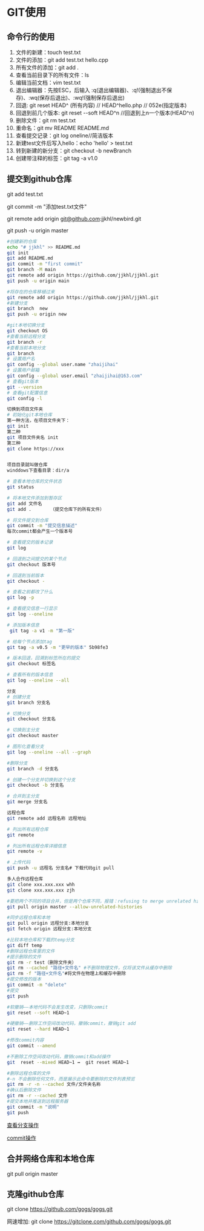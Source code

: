 # GIT使用

## 命令行的使用

1. 文件的新建：touch test.txt    
2. 文件的添加：git add test.txt hello.cpp 
3. 所有文件的添加：git add . 
4. 查看当前目录下的所有文件：ls
5. 编辑当前文档：vim test.txt
6. 退出编辑器：先按ESC，后输入 :q(退出编辑器)、:q!(强制退出不保存)、:wq(保存后退出)、:wq!(强制保存后退出)
7. 回退: git reset HEAD^ (所有内容) // HEAD^hello.php  // 052e(指定版本) 
8. 回退到前几个版本: git reset --soft HEAD^n //回退到上n一个版本(HEAD^n)
9. 删除文件：git rm test.txt
10. 重命名：git mv README README.md
11. 查看提交记录：git log oneline//简洁版本
12. 新建test文件后写入hello：echo 'hello' > test.txt
13. 转到新建的新分支：git checkout -b newBranch
14. 创建带注释的标签：git tag -a v1.0

## 提交到github仓库

git add test.txt

git commit -m "添加test.txt文件"

git remote add origin git@github.com:jjkhl/newbird.git

git push -u origin master



```bash
#创建新的仓库
echo "# jjkhl" >> README.md
git init
git add README.md
git commit -m "first commit"
git branch -M main
git remote add origin https://github.com/jjkhl/jjkhl.git
git push -u origin main

#将存在的仓库移植过来
git remote add origin https://github.com/jjkhl/jjkhl.git
#新建分支
git branch  new
git push -u origin new

#git本地切换分支
git checkout OS
#查看当前远程分支
git branch -r
#查看当前本地分支
git branch
# 设置用户名
git config --global user.name "zhaijihai" 
# 设置用户邮箱
git config --global user.email "zhaijihai@163.com" 
# 查看git版本
git --version
# 查看git配置信息
git config -l

切换到项目文件夹
# 初始化git本地仓库
第一种方法，在项目文件夹下：
git init
第二种
git 项目文件夹名 init
第三种
git clone https://xxx


项目目录就叫做仓库
winddows下查看目录：dir/a

# 查看本地仓库的文件状态
git status

# 将本地文件添加到暂存区
git add 文件名
git add .       （提交仓库下的所有文件）

# 将文件提交到仓库
git commit -m "提交信息描述"
每次commit都会产生一个版本号

# 查看提交的版本记录
git log

# 回退到之间提交的某个节点
git checkout 版本号

# 回退到当前版本
git checkout -

# 查看之前都改了什么
git log -p

# 查看提交信息一行显示
git log --oneline

# 添加版本信息
 git tag -a v1 -m "第一版"

# 给每个节点添加tag
git tag -a v0.5 -m "更早的版本" 5b98fe3

# 版本回退，回溯到标签所在的提交
git checkout 标签名

# 查看所有的版本信息
git log --oneline --all

分支
# 创建分支
git branch 分支名

# 切换分支
git checkout 分支名

# 切换到主分支
git checkout master

# 图形化查看分支
git log --oneline --all --graph

#删除分支
git branch -d 分支名

# 创建一个分支并切换到这个分支
git checkout -b 分支名

# 合并到主分支
git merge 分支名

远程仓库
git remote add 远程名称 远程地址

# 列出所有远程仓库
git remote

# 列出所有远程仓库详细信息
git remote -v

# 上传代码
git push -u 远程名 分支名# 下载代码git pull

多人合作远程仓库
git clone xxx.xxx.xxx whh
git clone xxx.xxx.xxx zjh

#要把两个不同的项目合并，但是两个仓库不同，报错：refusing to merge unrelated histories
git pull origin master --allow-unrelated-histories

#同步远程仓库和本地
git pull origin 远程分支:本地分支
git fetch origin 远程分支:本地分支

#比较本地仓库和下载的temp分支
git diff temp
#删除远程仓库里的文件
#提示删除的文件
git rm -r test（删除文件夹）
git rm --cached "路径+文件名" #不删除物理文件，仅将该文件从缓存中删除
git rm -f "路径+文件名"#将文件在物理上和缓存中删除
#提交修改的版本
git commit -m "delete"
#提交
git push

#软撤销——本地代码不会发生改变，只删除commit
git reset --soft HEAD~1

#硬撤销——删除工作空间改动代码，撤销commit，撤销git add
git reset --hard HEAD~1

#修改commit内容
git commit --amend

#不删除工作空间改动代码，撤销commit和add操作
git  reset --mixed HEAD~1 ↔  git reset HEAD~1

#删除远程仓库的文件
#-n 不会删除任何文件，而是展示此命令要删除的文件列表预览
git rm -r -n --cached 文件/文件夹名称
#确认后删除文件
git rm -r --cached 文件
#提交本地并推送到远程服务器
git commit -m "说明"
git push
```

[查看分支操作](https://blog.csdn.net/guo_qiangqiang/article/details/88020656?utm_medium=distribute.pc_relevant.none-task-blog-2%7Edefault%7EBlogCommendFromMachineLearnPai2%7Edefault-1.base&depth_1-utm_source=distribute.pc_relevant.none-task-blog-2%7Edefault%7EBlogCommendFromMachineLearnPai2%7Edefault-1.base)

[commit操作](https://blog.csdn.net/qq_32281471/article/details/95478314)

## 合并网络仓库和本地仓库

git pull origin master

## 克隆github仓库

git clone https://github.com/gogs/gogs.git 

网速增加: git clone https://gitclone.com/github.com/gogs/gogs.git  


